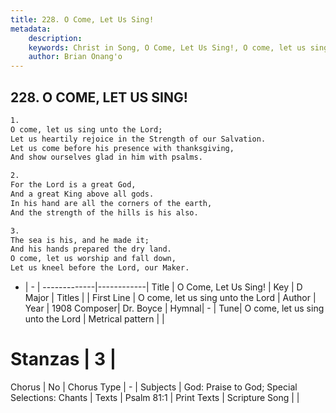 ```yaml
---
title: 228. O Come, Let Us Sing!
metadata:
    description: 
    keywords: Christ in Song, O Come, Let Us Sing!, O come, let us sing unto the Lord, 
    author: Brian Onang'o
---
```



## 228. O COME, LET US SING!

```txt
1.
O come, let us sing unto the Lord;
Let us heartily rejoice in the Strength of our Salvation.
Let us come before his presence with thanksgiving,
And show ourselves glad in him with psalms.

2.
For the Lord is a great God,
And a great King above all gods.
In his hand are all the corners of the earth,
And the strength of the hills is his also.

3.
The sea is his, and he made it;
And his hands prepared the dry land.
O come, let us worship and fall down,
Let us kneel before the Lord, our Maker.
```

- |   -  |
-------------|------------|
Title | O Come, Let Us Sing! |
Key | D Major |
Titles |  |
First Line | O come, let us sing unto the Lord |
Author | 
Year | 1908
Composer| Dr. Boyce |
Hymnal|  - |
Tune| O come, let us sing unto the Lord |
Metrical pattern | |
# Stanzas | 3 |
Chorus | No |
Chorus Type | - |
Subjects | God: Praise to God; Special Selections: Chants |
Texts | Psalm 81:1 |
Print Texts | 
Scripture Song |  |
  
